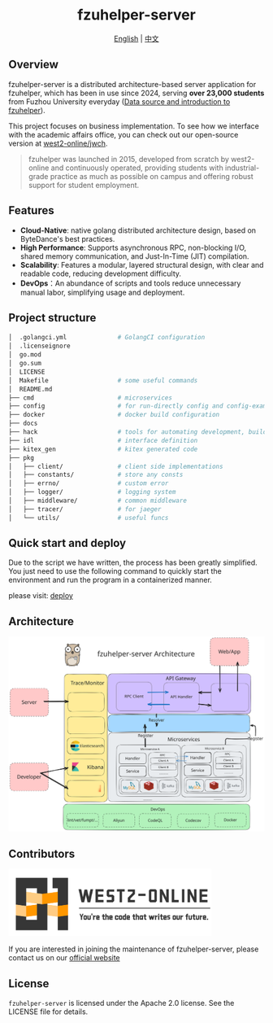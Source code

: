 <div align="center">
  <h1 style="display: inline-block; vertical-align: middle;">fzuhelper-server</h1>
</div>

<div align="center">
  <a href="#overview">English</a> | <a href="docs/README.zh.md">中文</a>
</div>

## <a id="overview"></a>Overview

fzuhelper-server is a distributed architecture-based server application for fzuhelper, which has been in use since 2024, serving **over 23,000 students** from Fuzhou University everyday ([Data source and introduction to fzuhelper](https://west2-online.feishu.cn/wiki/RG3UwWGqPig8lHk0mYsccKWRnrd)).

This project focuses on business implementation. To see how we interface with the academic affairs office, you can check out our open-source version at [west2-online/jwch](https://github.com/west2-online/jwch).

> fzuhelper was launched in 2015, developed from scratch by west2-online and continuously operated, providing students with industrial-grade practice as much as possible on campus and offering robust support for student employment.

## Features

- **Cloud-Native**: native golang distributed architecture design, based on ByteDance's best practices.
- **High Performance**: Supports asynchronous RPC, non-blocking I/O, shared memory communication, and Just-In-Time (JIT) compilation.
- **Scalability**: Features a modular, layered structural design, with clear and readable code, reducing development difficulty.
- **DevOps**：An abundance of scripts and tools reduce unnecessary manual labor, simplifying usage and deployment.

## Project structure

```bash
│  .golangci.yml              # GolangCI configuration
│  .licenseignore
│  go.mod
│  go.sum
│  LICENSE
│  Makefile                   # some useful commands
│  README.md
├── cmd                       # microservices
├── config                    # for run-directly config and config-example
├── docker                    # docker build configuration
├── docs
├── hack                      # tools for automating development, build, and deployment tasks.
├── idl                       # interface definition
├── kitex_gen                 # kitex generated code
├── pkg
│   ├── client/               # client side implementations
│   ├── constants/            # store any consts
│   ├── errno/                # custom error
│   ├── logger/               # logging system
│   ├── middleware/           # common middleware
│   ├── tracer/               # for jaeger
│   └── utils/                # useful funcs
```

## Quick start and deploy

Due to the script we have written, the process has been greatly simplified. You just need to use the following command to quickly start the environment and run the program in a containerized manner.

please visit: [deploy](docs/deploy.md)

## Architecture

<img src="./docs/img/architecture.svg">

## Contributors

<img src="./docs/img/logo(en).svg" width="400">

If you are interested in joining the maintenance of fzuhelper-server, please contact us on our [official website](https://site.west2.online)

## License

`fzuhelper-server` is licensed under the Apache 2.0 license. See the LICENSE file for details.
